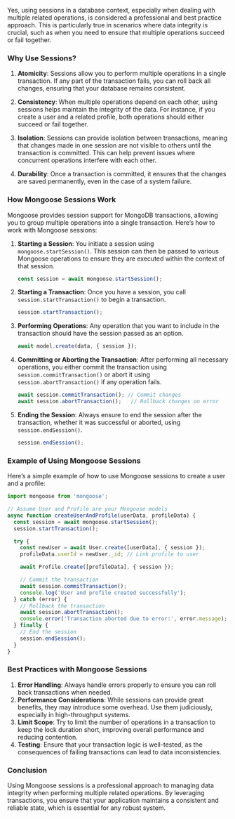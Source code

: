 Yes, using sessions in a database context, especially when dealing with multiple related operations, is considered a professional and best practice approach. This is particularly true in scenarios where data integrity is crucial, such as when you need to ensure that multiple operations succeed or fail together.

### Why Use Sessions?

1. **Atomicity**: Sessions allow you to perform multiple operations in a single transaction. If any part of the transaction fails, you can roll back all changes, ensuring that your database remains consistent.

2. **Consistency**: When multiple operations depend on each other, using sessions helps maintain the integrity of the data. For instance, if you create a user and a related profile, both operations should either succeed or fail together.

3. **Isolation**: Sessions can provide isolation between transactions, meaning that changes made in one session are not visible to others until the transaction is committed. This can help prevent issues where concurrent operations interfere with each other.

4. **Durability**: Once a transaction is committed, it ensures that the changes are saved permanently, even in the case of a system failure.

### How Mongoose Sessions Work

Mongoose provides session support for MongoDB transactions, allowing you to group multiple operations into a single transaction. Here’s how to work with Mongoose sessions:

1. **Starting a Session**:
   You initiate a session using `mongoose.startSession()`. This session can then be passed to various Mongoose operations to ensure they are executed within the context of that session.

   ```javascript
   const session = await mongoose.startSession();
   ```

2. **Starting a Transaction**:
   Once you have a session, you call `session.startTransaction()` to begin a transaction.

   ```javascript
   session.startTransaction();
   ```

3. **Performing Operations**:
   Any operation that you want to include in the transaction should have the session passed as an option.

   ```javascript
   await model.create(data, { session });
   ```

4. **Committing or Aborting the Transaction**:
   After performing all necessary operations, you either commit the transaction using `session.commitTransaction()` or abort it using `session.abortTransaction()` if any operation fails.

   ```javascript
   await session.commitTransaction(); // Commit changes
   await session.abortTransaction();   // Rollback changes on error
   ```

5. **Ending the Session**:
   Always ensure to end the session after the transaction, whether it was successful or aborted, using `session.endSession()`.

   ```javascript
   session.endSession();
   ```

### Example of Using Mongoose Sessions

Here’s a simple example of how to use Mongoose sessions to create a user and a profile:

```javascript
import mongoose from 'mongoose';

// Assume User and Profile are your Mongoose models
async function createUserAndProfile(userData, profileData) {
  const session = await mongoose.startSession();
  session.startTransaction();

  try {
    const newUser = await User.create([userData], { session });
    profileData.userId = newUser._id; // Link profile to user

    await Profile.create([profileData], { session });

    // Commit the transaction
    await session.commitTransaction();
    console.log('User and profile created successfully');
  } catch (error) {
    // Rollback the transaction
    await session.abortTransaction();
    console.error('Transaction aborted due to error:', error.message);
  } finally {
    // End the session
    session.endSession();
  }
}
```

### Best Practices with Mongoose Sessions

1. **Error Handling**: Always handle errors properly to ensure you can roll back transactions when needed.
2. **Performance Considerations**: While sessions can provide great benefits, they may introduce some overhead. Use them judiciously, especially in high-throughput systems.
3. **Limit Scope**: Try to limit the number of operations in a transaction to keep the lock duration short, improving overall performance and reducing contention.
4. **Testing**: Ensure that your transaction logic is well-tested, as the consequences of failing transactions can lead to data inconsistencies.

### Conclusion

Using Mongoose sessions is a professional approach to managing data integrity when performing multiple related operations. By leveraging transactions, you ensure that your application maintains a consistent and reliable state, which is essential for any robust system.